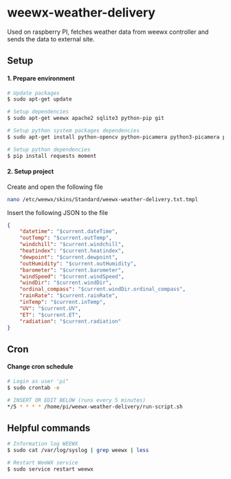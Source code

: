 # weewx-weather-delivery
Used on raspberry PI, fetches weather data from weewx controller and sends the data to external site. 

## Setup

#### 1. Prepare environment
```sh 
# Update packages
$ sudo apt-get update

# Setup dependencies
$ sudo apt-get weewx apache2 sqlite3 python-pip git

# Setup python system packages dependencies
$ sudo apt-get install python-opencv python-picamera python3-picamera python-requests

# Setup python dependencies
$ pip install requests moment
```
#### 2. Setup project
Create and open the following file
```sh
nano /etc/weewx/skins/Standard/weewx-weather-delivery.txt.tmpl
```
Insert the following JSON to the file
```json
{
    "datetime": "$current.dateTime",
    "outTemp": "$current.outTemp",
    "windchill": "$current.windchill",
    "heatindex": "$current.heatindex",
    "dewpoint": "$current.dewpoint",
    "outHumidity": "$current.outHumidity",
    "barometer": "$current.barometer",
    "windSpeed": "$current.windSpeed",
    "windDir": "$current.windDir",
    "ordinal_compass": "$current.windDir.ordinal_compass",
    "rainRate": "$current.rainRate",
    "inTemp": "$current.inTemp",
    "UV": "$current.UV",
    "ET": "$current.ET",
    "radiation": "$current.radiation"
}
```


## Cron 

#### Change cron schedule 
```sh
# Login as user 'pi"
$ sudo crontab -e

# INSERT OR EDIT BELOW (runs every 5 minutes)
*/5 * * * * /home/pi/weewx-weather-delivery/run-script.sh
```

## Helpful commands

```sh
# Information log WEEWX
$ sudo cat /var/log/syslog | grep weewx | less

# Restart WeeWX service
$ sudo service restart weewx
```